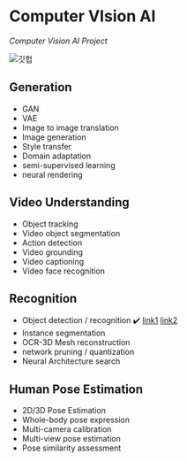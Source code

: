 # Computer VIsion AI  

_Computer Vision AI Project_

![깃헙](https://user-images.githubusercontent.com/49745654/118092759-7d9acd80-b407-11eb-81b8-771498b37300.png)

## Generation
- GAN
- VAE
- Image to image translation
- Image generation
- Style transfer
- Domain adaptation
- semi-supervised learning
- neural rendering

## Video Understanding
- Object tracking
- Video object segmentation
- Action detection
- Video grounding
- Video captioning
- Video face recognition

## Recognition
- Object detection / recognition :heavy_check_mark: [link1](https://github.com/HMCHON/Computer_Vision_AI/tree/main/Recognition_Project/Image_classification) [link2](https://github.com/HMCHON/Computer_Vision_AI/tree/main/Recognition_Project/object_detection)
- Instance segmentation
- OCR-3D Mesh reconstruction
- network pruning / quantization
- Neural Architecture search

## Human Pose Estimation
- 2D/3D Pose Estimation
- Whole-body pose expression
- Multi-camera calibration
- Multi-view pose estimation
- Pose similarity assessment



